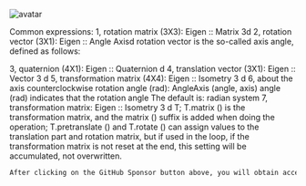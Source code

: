 ![avatar]( 20210205122557633.png) 

 Common expressions: 1, rotation matrix (3X3): Eigen :: Matrix 3d 2, rotation vector (3X1): Eigen :: Angle Axisd rotation vector is the so-called axis angle, defined as follows:  

 3, quaternion (4X1): Eigen :: Quaternion d 4, translation vector (3X1): Eigen :: Vector 3 d 5, transformation matrix (4X4): Eigen :: Isometry 3 d 6, about the axis counterclockwise rotation angle (rad): AngleAxis (angle, axis) angle (rad) indicates that the rotation angle The default is: radian system 7, transformation matrix: Eigen :: Isometry 3 d T; T.matrix () is the transformation matrix, and the matrix () suffix is added when doing the operation; T.pretranslate () and T.rotate () can assign values to the translation part and rotation matrix, but if used in the loop, if the transformation matrix is not reset at the end, this setting will be accumulated, not overwritten. 

  ```python  
After clicking on the GitHub Sponsor button above, you will obtain access permissions to my private code repository ( https://github.com/slowlon/my_code_bar ) to view this blog code. By searching the code number of this blog, you can find the code you need, code number is: 2024020309574112247
  ```  
